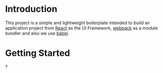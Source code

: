 # Introduction
This project is a simple and lightweight boilerplate intended to build an application project from [React](https://reactjs.org/) as the UI Framework, [webpack](https://webpack.js.org/) as a module bundler and also we use [babel](https://babeljs.io/).

# Getting Started
?